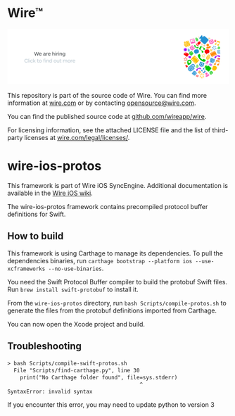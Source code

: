 # Wire™

[![Wire logo](https://github.com/wireapp/wire/blob/master/assets/header-small.png?raw=true)](https://wire.com/jobs/)

This repository is part of the source code of Wire. You can find more information at [wire.com](https://wire.com) or by contacting opensource@wire.com.

You can find the published source code at [github.com/wireapp/wire](https://github.com/wireapp/wire).

For licensing information, see the attached LICENSE file and the list of third-party licenses at [wire.com/legal/licenses/](https://wire.com/legal/licenses/).

# wire-ios-protos

This framework is part of Wire iOS SyncEngine. Additional documentation is available in the [Wire iOS wiki](https://github.com/wireapp/wire-ios/wiki).

The wire-ios-protos framework contains precompiled protocol buffer definitions for Swift.

## How to build

This framework is using Carthage to manage its dependencies. To pull the dependencies binaries, run `carthage bootstrap --platform ios --use-xcframeworks --no-use-binaries`.

You need the Swift Protocol Buffer compiler to build the protobuf Swift files. Run `brew install swift-protobuf` to install it.

From the `wire-ios-protos` directory, run `bash Scripts/compile-protos.sh` to generate the files from the protobuf definitions imported from Carthage.

You can now open the Xcode project and build.

## Troubleshooting

```
> bash Scripts/compile-swift-protos.sh 
  File "Scripts/find-carthage.py", line 30
    print("No Carthage folder found", file=sys.stderr)
                                          ^
SyntaxError: invalid syntax
```

If you encounter this error, you may need to update python to version 3
